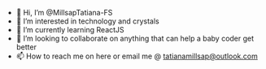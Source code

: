 - 👋 Hi, I’m @MillsapTatiana-FS
- 👀 I’m interested in technology and crystals
- 🌱 I’m currently learning ReactJS
- 💞️ I’m looking to collaborate on anything that can help a baby coder get better
- 📫 How to reach me on here or email me @ tatianamillsap@outlook.com

<!---
MillsapTatiana-FS/MillsapTatiana-FS is a ✨ special ✨ repository because its `README.md` (this file) appears on your GitHub profile.
You can click the Preview link to take a look at your changes.
--->
